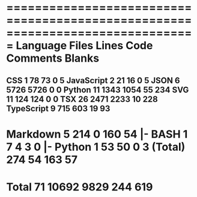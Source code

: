===============================================================================
 Language            Files        Lines         Code     Comments       Blanks
===============================================================================
 CSS                     1           78           73            0            5
 JavaScript              2           21           16            0            5
 JSON                    6         5726         5726            0            0
 Python                 11         1343         1054           55          234
 SVG                    11          124          124            0            0
 TSX                    26         2471         2233           10          228
 TypeScript              9          715          603           19           93
-------------------------------------------------------------------------------
 Markdown                5          214            0          160           54
 |- BASH                 1            7            4            3            0
 |- Python               1           53           50            0            3
 (Total)                            274           54          163           57
===============================================================================
 Total                  71        10692         9829          244          619
===============================================================================
